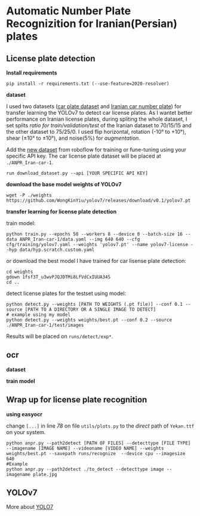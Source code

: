 # Automatic Number Plate Recognizition for Iranian(Persian) plates 


## **License plate detection**

**Install requirements**

``` shell
pip install -r requirements.txt (--use-feature=2020-resolver)
```

**dataset**

I used two datasets ([car plate dataset](https://www.kaggle.com/datasets/andrewmvd/car-plate-detection) and [Iranian car number plate](https://www.kaggle.com/datasets/skhalili/iraniancarnumberplate)) for transfer learning the YOLOv7 to detect car license plates. As I wantet better performance on Iranian license plates, during spliting the whole dataset, I set splits *ratio for train/validation/test* of the Iranian dataset to 70/15/15 and the other dataset to 75/25/0. I used flip horizontal, rotation (-10° to +10°), shear (±10° to ±10°), and noise(5%) for *augmentation*.  

Add the [new dataset](https://universe.roboflow.com/object-detection-8kjqa/anpr_iran-car/dataset/1) from roboflow for training or fune-tuning using your specific API key. The car license plate dataset will be placed at ```./ANPR_Iran-car-1```. 

``` shell
run download_dataset.py --api [YOUR SPECIFIC API KEY]
```


**download the base model weights of YOLOv7**

``` shell
wget -P ./weights https://github.com/WongKinYiu/yolov7/releases/download/v0.1/yolov7.pt
```

**transfer learning for license plate detection**

 train model:

``` shell
python train.py --epochs 50 --workers 8 --device 0 --batch-size 16 --data ANPR_Iran-car-1/data.yaml --img 640 640 --cfg cfg/training/yolov7.yaml --weights 'yolov7.pt' --name yolov7-license --hyp data/hyp.scratch.custom.yaml
```

or download the best model I have trained for car lisense plate detection:

``` shell
cd weights
gdown 1fsf3T_u3wvPJQJDTMi8LfVdCxIUUA34S
cd ..
``` 

detect license plates for the testset using model:
‍‍‍‍‍‍
``` shell
python detect.py --weights [PATH TO WEIGHTS (.pt file)] --conf 0.1 --source [PATH TO A DIRECTORY OR A SINGLE IMAGE TO DETECT]
# example using my model 
python detect.py --weights weights/best.pt --conf 0.2 --source ./ANPR_Iran-car-1/test/images
```

Results will be placed on ```runs/detect/exp*```.


## **ocr**

**dataset**

**train model**


## **Wrap up for license plate recognition**

**using easyocr**

change ```[...]``` in line *78* on file ```utils/plots.py``` to the *direct* path of ```Yekan.ttf``` on your system.

``` shell
python anpr.py --path2detect [PATH OF FILES] --detecttype [FILE TYPE] --imagename [IMAGE NAME] --videoname [VIDEO NAME] --weights weights/best.pt --savepath runs/recognize  --device cpu --imagesize 640
#Example
python anpr.py --path2detect ./to_detect --detecttype image --imagename plate.jpg
```



## **YOLOv7**

More about [YOLO7](https://github.com/WongKinYiu/yolov7/blob/main/README.md) 
